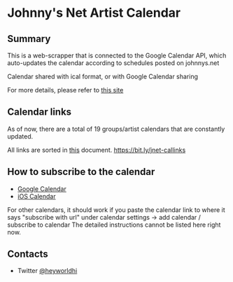 # Johnny's Net Artist Calendar

## Summary
This is a web-scrapper that is connected to the Google Calendar API, which auto-updates the calendar according to schedules posted on johnnys.net

Calendar shared with ical format, or with Google Calendar sharing

For more details, please refer to [this site](https://intezzz.wordpress.com/jnet-calendar/)

## Calendar links

As of now, there are a total of 19 groups/artist calendars that are constantly updated.

All links are sorted in [this](https://bit.ly/jnet-callinks) document.
https://bit.ly/jnet-callinks

## How to subscribe to the calendar

- [Google Calendar](https://intezzz.wordpress.com/jnet-calendar/jnet-calendat-user-guide/#google-cal)
- [iOS Calendar](https://intezzz.wordpress.com/jnet-calendar/jnet-calendat-user-guide/#ios)

For other calendars, it should work if you paste the calendar link to where it says "subscribe with url" under calendar settings -> add calendar / subscribe to calendar
The detailed instructions cannot be listed here right now.

## Contacts

- Twitter [@heyworldhi](https://twitter.com/heyworldhi)
